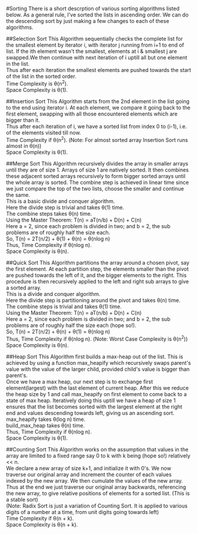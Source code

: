 #Sorting
There is a short descrption of various sorting algorithms listed below. As a general rule, I've sorted the lists in ascending order. We can do the descending sort by just making a few changes to each of these algorithms.

##Selection Sort
This Algorithm sequentially checks the complete list for the smallest element by iterator i, with iterator j running from i+1 to end of list. If the ith element wasn't the smallest, elements at i & smallest j are swapped.We then continue with next iteration of i uptill all but one element in the list.<br>
Thus after each iteration the smallest elements are pushed towards the start of the list in the sorted order.<br>
Time Complexity is &theta;(n<sup>2</sup>).<br>
Space Complexity is &theta;(1).

##Insertion Sort
This Algorithm starts from the 2nd element in the list going to the end using iterator i. At each element, we compare it going back to the first element, swapping with all those encountered elements which are bigger than it.<br>
Thus after each iteration of i, we have a sorted list from index 0 to (i-1), i.e. of the elements visited till now.<br>
Time Complexity if &theta;(n<sup>2</sup>). (Note: For almost sorted array Insertion Sort runs almost in &theta;(n))<br>
Space Complexity is &theta;(1).

##Merge Sort
This Algorithm recursively divides the array in smaller arrays until they are of size 1. Arrays of size 1 are natively sorted. It then combines these adjacent sorted arrays recursively to form bigger sorted arrays until the whole array is sorted. The combine step is achieved in linear time since we just compare the top of the two lists, choose the smaller and continue the same.<br>
This is a basic divide and conquer algorithm.<br>
Here the divide step is trivial and takes &theta;(1) time.<br>
The combine steps takes &theta;(n) time.<br>
Using the Master Theorem: T(n) = aT(n/b) + D(n) + C(n)<br>
Here a = 2, since each problem is divided in two; and b = 2, the sub problems are of roughly half the size each.<br>
So, T(n) = 2T(n/2) + &theta;(1) + &theta;(n) = &theta;(nlog n)<br>
Thus, Time Complexity if &theta;(nlog n).<br>
Space Complexity is &theta;(n).

##Quick Sort
This Algorithm partitions the array around a chosen pivot, say the first element. At each partition step, the elements smaller than the pivot are pushed towards the left of it, and the bigger elements to the right. This procedure is then recursively applied to the left and right sub arrays to give a sorted array.<br>
This is a divide and conquer algorithm.<br>
Here the divide step is partitioning around the pivot and takes &theta;(n) time.<br>
The combine steps is trivial and takes &theta;(1) time.<br>
Using the Master Theorem: T(n) = aT(n/b) + D(n) + C(n)<br>
Here a = 2, since each problem is divided in two; and b = 2, the sub problems are of roughly half the size each (hope so!).<br>
So, T(n) = 2T(n/2) + &theta;(n) + &theta;(1) = &theta;(nlog n)<br>
Thus, Time Complexity if &theta;(nlog n). (Note: Worst Case Complexity is &theta;(n<sup>2</sup>))<br>
Space Complexity is &theta;(n).

##Heap Sort
This Algorithm first builds a max-heap out of the list. This is achieved by using a function max_heapify which recursively swaps parent's value with the value of the larger child, provided child's value is bigger than parent's.<br>
Once we have a max heap, our next step is to exchange first element(largest) with the last element of current heap. After this we reduce the heap size by 1 and call max_heapify on first element to come back to a state of max heap. Iteratively doing this uptill we have a heap of size 1 ensures that the list becomes sorted with the largest element at the right end and values descending towards left, giving us an ascending sort.<br>
max_heapify takes &theta;(log n) time.<br>
build_max_heap takes &theta;(n) time.<br>
Thus, Time Complexity if &theta;(nlog n).<br>
Space Complexity is &theta;(1).

##Counting Sort
This Algorithm works on the assumption that values in the array are limited to a fixed range say 0 to k with k being (hope so!) relatively << n.<br>
We declare a new array of size k+1, and initialize it with 0's. We now traverse our original array and increment the counter of each values indexed by the new array. We then cumulate the values of the new array. Thus at the end we just traverse our original array backwards, referencing the new array, to give relative positions of elements for a sorted list. (This is a stable sort)<br>
(Note: Radix Sort is just a variation of Counting Sort. It is applied to various digits of a number at a time, from unit digits going towards left)<br>
Time Complexity if &theta;(n + k).<br>
Space Complexity is &theta;(n + k).